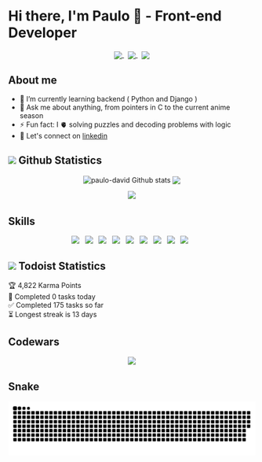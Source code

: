 # Hi there, I'm Paulo 👻 - Front-end Developer

<div align="center">

  <a href="mailto:paulodgsouza@gmail.com?subject=Olá%20Paulo%20David">
    <img src="https://img.shields.io/badge/gmail-%23D14836.svg?&style=for-the-badge&logo=gmail&logoColor=white"
    align="center"/>
  </a>
  &nbsp;

  <a href="https://www.linkedin.com/in/paulodgsouza/">
    <img src="https://img.shields.io/badge/linkedin-%230077B5.svg?&style=for-the-badge&logo=linkedin&logoColor=white" 
    align="center"/>
  </a>
  &nbsp;

  <a href="https://github.com/paulo-david/">
    <img src="https://img.shields.io/badge/GitHub-100000?style=for-the-badge&logo=github&logoColor=white" align="center"/>
  </a>

</div>


## About me

* 🌱 I’m currently learning backend ( Python and Django )
* 💬 Ask me about anything, from pointers in C to the current anime season
* ⚡ Fun fact: I 🫀 solving puzzles and decoding problems with logic
* 🤝 Let's connect on <a href="https://www.linkedin.com/in/paulodgsouza/">linkedin</a>
<!--
* 🔭 I’m currently working on ...
* 👯 I’m looking to collaborate on ...
* 🤔 I’m looking for help with ...
* 📬 How to reach me: paulodgsouza@gmail.com;
-->

## <img width="3%" src="https://media1.giphy.com/avatars/mwooodward/cIe5MvDvX4Vc.gif" /> Github Statistics

<p align="center">

  <img width="400" align="center" src="https://github-readme-stats.vercel.app/api?username=paulo-david&count_private=true&hide=stars&line_height=30&show_icons=true&theme=solarized-light" alt="paulo-david Github stats"/>
  
  <img width="400" align="center" src="https://github-readme-stats.vercel.app/api/top-langs/?username=paulo-david&layout=compact&theme=solarized-light"/>
  
  <p align="center">
    <img src="http://github-readme-streak-stats.herokuapp.com?user=paulo-david&theme=solarized-light&date_format=j%20M%5B%20Y%5D&currStreakNum=E34C26&currStreakLabel=188CD0"/>
  </p>
  
</p>

## Skills

<!-- icons in https://devicon.dev/ -->

<p align="center">
  <img width="4%" src="https://cdn.jsdelivr.net/gh/devicons/devicon/icons/html5/html5-plain.svg" />&nbsp;&nbsp;
  <img width="4%" src="https://cdn.jsdelivr.net/gh/devicons/devicon/icons/css3/css3-plain.svg" />&nbsp;&nbsp;
  <img width="4%" src="https://cdn.jsdelivr.net/gh/devicons/devicon/icons/javascript/javascript-plain.svg" />&nbsp;&nbsp;
  <img width="4%" src="https://cdn.jsdelivr.net/gh/devicons/devicon/icons/c/c-plain.svg" />&nbsp;&nbsp;
  <img width="4%" src="https://cdn.jsdelivr.net/gh/devicons/devicon/icons/react/react-original.svg" />&nbsp;&nbsp;
  <img width="4%" src="https://cdn.jsdelivr.net/gh/devicons/devicon/icons/redux/redux-original.svg" />&nbsp;&nbsp;
  <img width="4%" src="https://cdn.jsdelivr.net/gh/devicons/devicon/icons/typescript/typescript-original.svg" />&nbsp;&nbsp;
  <img width="4%" src="https://cdn.jsdelivr.net/gh/devicons/devicon/icons/docker/docker-plain.svg" />&nbsp;&nbsp;
  <img width="4%" src="https://cdn.jsdelivr.net/gh/devicons/devicon/icons/postgresql/postgresql-plain.svg" />&nbsp;&nbsp;
  <!--<img width="4%" src="https://cdn.jsdelivr.net/gh/devicons/devicon/icons/vscode/vscode-original.svg" />&nbsp;&nbsp;-->
</p>

## <img width="3%" src="https://www.svgrepo.com/show/354452/todoist-icon.svg" /> Todoist Statistics

<!-- TODO-IST:START -->
🏆  4,822 Karma Points           
🌸  Completed 0 tasks today           
✅  Completed 175 tasks so far           
⏳  Longest streak is 13 days
<!-- TODO-IST:END -->

## Codewars
<p align="center">
  <a href="https://www.codewars.com/users/PauloDavid">
    <img src="https://www.codewars.com/users/PauloDavid/badges/large" />
  </a>
</p>

## Snake
![Snake animation](https://github.com/paulo-david/paulo-david/blob/output/github-contribution-grid-snake.svg)
